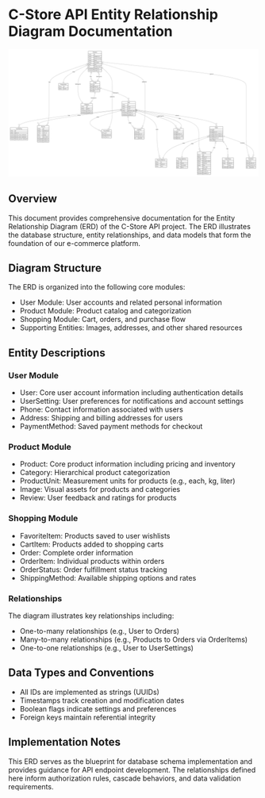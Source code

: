 # C-Store API Entity Relationship Diagram Documentation

![image](./assets/erd.png)

## Overview

This document provides comprehensive documentation for the Entity Relationship Diagram (ERD) of the C-Store API project. The ERD illustrates the database structure, entity relationships, and data models that form the foundation of our e-commerce platform.

## Diagram Structure

The ERD is organized into the following core modules:

- User Module: User accounts and related personal information
- Product Module: Product catalog and categorization
- Shopping Module: Cart, orders, and purchase flow
- Supporting Entities: Images, addresses, and other shared resources

## Entity Descriptions

### User Module

- User: Core user account information including authentication details
- UserSetting: User preferences for notifications and account settings
- Phone: Contact information associated with users
- Address: Shipping and billing addresses for users
- PaymentMethod: Saved payment methods for checkout

### Product Module

- Product: Core product information including pricing and inventory
- Category: Hierarchical product categorization
- ProductUnit: Measurement units for products (e.g., each, kg, liter)
- Image: Visual assets for products and categories
- Review: User feedback and ratings for products

### Shopping Module

- FavoriteItem: Products saved to user wishlists
- CartItem: Products added to shopping carts
- Order: Complete order information
- OrderItem: Individual products within orders
- OrderStatus: Order fulfillment status tracking
- ShippingMethod: Available shipping options and rates

### Relationships

The diagram illustrates key relationships including:

- One-to-many relationships (e.g., User to Orders)
- Many-to-many relationships (e.g., Products to Orders via OrderItems)
- One-to-one relationships (e.g., User to UserSettings)

## Data Types and Conventions

- All IDs are implemented as strings (UUIDs)
- Timestamps track creation and modification dates
- Boolean flags indicate settings and preferences
- Foreign keys maintain referential integrity

## Implementation Notes

This ERD serves as the blueprint for database schema implementation and provides guidance for API endpoint development. The relationships defined here inform authorization rules, cascade behaviors, and data validation requirements.

